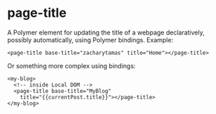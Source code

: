 # page-title

A Polymer element for updating the title of a webpage declaratively, possibly
automatically, using Polymer bindings. Example:

    <page-title base-title="zacharytamas" title="Home"></page-title>

Or something more complex using bindings:

    <my-blog>
      <!-- inside Local DOM -->
      <page-title base-title="MyBlog"
        title="{{currentPost.title}}"></page-title>
    </my-blog>
